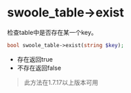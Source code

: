 # swoole_table->exist

检查table中是否存在某一个key。
```php
bool swoole_table->exist(string $key);
```

* 存在返回true
* 不存在返回false

> 此方法在1.7.17以上版本可用  